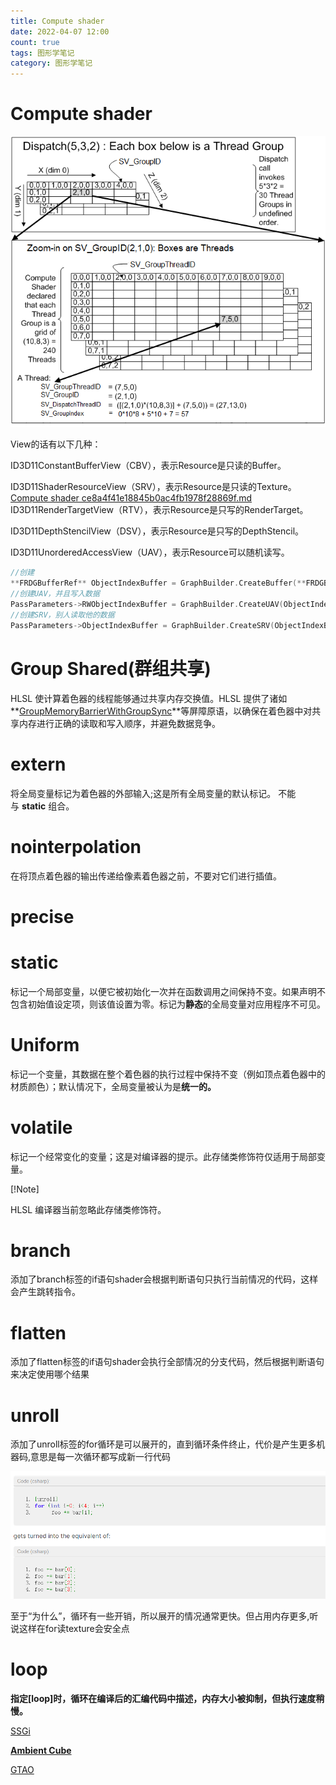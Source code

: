 ```yaml
---
title: Compute shader
date: 2022-04-07 12:00
count: true
tags: 图形学笔记
category: 图形学笔记
---
```

# Compute shader

![threadgroupids.png](Compute%20shader%20ce8a4f41e18845b0ac4fb1978f28869f/threadgroupids.png)

View的话有以下几种：

ID3D11ConstantBufferView（CBV），表示Resource是只读的Buffer。

ID3D11ShaderResourceView（SRV），表示Resource是只读的Texture。
[Compute shader ce8a4f41e18845b0ac4fb1978f28869f.md](Compute%20shader%20ce8a4f41e18845b0ac4fb1978f28869f.md)
ID3D11RenderTargetView（RTV），表示Resource是只写的RenderTarget。

ID3D11DepthStencilView（DSV），表示Resource是只写的DepthStencil。

ID3D11UnorderedAccessView（UAV），表示Resource可以随机读写。

```cpp
//创建
**FRDGBufferRef** ObjectIndexBuffer = GraphBuilder.CreateBuffer(**FRDGBufferDesc**::*CreateStructuredDesc*(sizeof(**uint32**), MaxSDFMeshObjects), TEXT("ObjectIndices"));
//创建UAV，并且写入数据
PassParameters->RWObjectIndexBuffer = GraphBuilder.CreateUAV(ObjectIndexBuffer, PF_R32_UINT);
//创建SRV，别人读取他的数据
PassParameters->ObjectIndexBuffer = GraphBuilder.CreateSRV(ObjectIndexBuffer, PF_R32_UINT);
```

# ****Group Shared(群组共享)****

HLSL 使计算着色器的线程能够通过共享内存交换值。HLSL 提供了诸如**[GroupMemoryBarrierWithGroupSync](https://docs.microsoft.com/en-us/windows/win32/direct3dhlsl/groupmemorybarrierwithgroupsync)**等屏障原语，以确保在着色器中对共享内存进行正确的读取和写入顺序，并避免数据竞争。

# **extern**

将全局变量标记为着色器的外部输入;这是所有全局变量的默认标记。 不能与 **static**
组合。

# **nointerpolation**

在将顶点着色器的输出传递给像素着色器之前，不要对它们进行插值。

# **precise**

# **static**

标记一个局部变量，以便它被初始化一次并在函数调用之间保持不变。如果声明不包含初始值设定项，则该值设置为零。标记为**静态**的全局变量对应用程序不可见。

# Uniform

标记一个变量，其数据在整个着色器的执行过程中保持不变（例如顶点着色器中的材质颜色）；默认情况下，全局变量被认为是**统一的。**

# **volatile**

标记一个经常变化的变量；这是对编译器的提示。此存储类修饰符仅适用于局部变量。

[!Note]

HLSL 编译器当前忽略此存储类修饰符。

# branch

添加了branch标签的if语句shader会根据判断语句只执行当前情况的代码，这样会产生跳转指令。

# flatten

添加了flatten标签的if语句shader会执行全部情况的分支代码，然后根据判断语句来决定使用哪个结果

# unroll

添加了unroll标签的for循环是可以展开的，直到循环条件终止，代价是产生更多机器码,意思是每一次循环都写成新一行代码

![Untitled](Compute%20shader%20ce8a4f41e18845b0ac4fb1978f28869f/Untitled.png)

至于“为什么”，循环有一些开销，所以展开的情况通常更快。但占用内存更多,听说这样在for读texture会安全点

# loop

**指定[loop]时，循环在编译后的汇编代码中描述，内存大小被抑制，但执行速度稍慢。**

[SSGi](Compute%20shader%20ce8a4f41e18845b0ac4fb1978f28869f/SSGi%20a665a92db8ef49a7b8a319f527af4816.md)

[****Ambient Cube**** ](Compute%20shader%20ce8a4f41e18845b0ac4fb1978f28869f/Ambient%20Cube%20074e81bf559f43b48fa72e7c2635eae7.md)

[GTAO](Compute%20shader%20ce8a4f41e18845b0ac4fb1978f28869f/GTAO%20cdb7d5c086e44d4ca1489b7b64c373a0.md)
